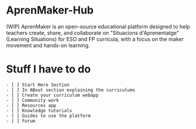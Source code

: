# AprenMaker-Hub
(WIP) AprenMaker is an open-source educational platform designed to help teachers create, share, and collaborate on "Situacions d'Aprenentatge" (Learning Situations) for ESO and FP curricula, with a focus on the maker movement and hands-on learning.




# Stuff I have to do

    - [ ] Start Here Section
    - [ ] In ABout section explaining the curriculums
    - [ ] Create your curriculum webapp
    - [ ] Community work 
    - [ ] Resources app
    - [ ] Knowledge tutorials
    - [ ] Guides to use the platform
    - [ ] Forum